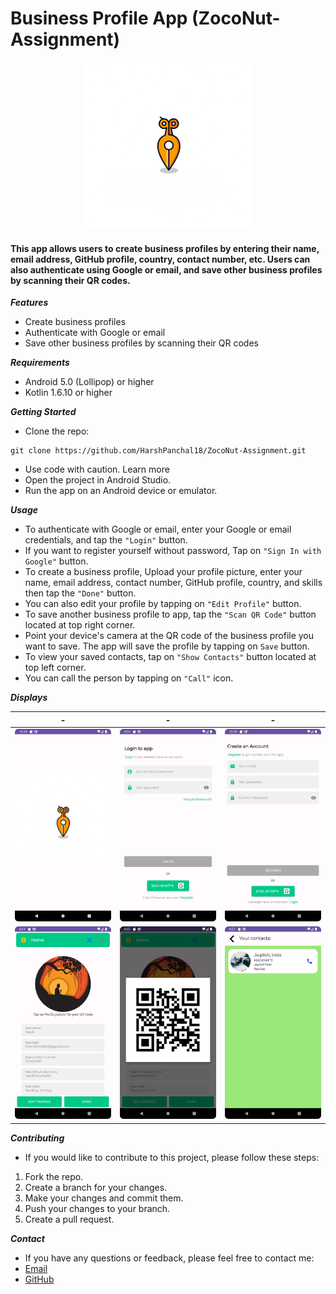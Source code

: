 # Business Profile App (ZocoNut-Assignment)
<p align="center"><img src="/app/src/main/res/drawable/zoconut_logo.png"/></p>

#### This app allows users to create business profiles by entering their name, email address, GitHub profile, country, contact number, etc. Users can also authenticate using Google or email, and save other business profiles by scanning their QR codes.

_***Features***_
* Create business profiles
* Authenticate with Google or email
* Save other business profiles by scanning their QR codes

_***Requirements***_
* Android 5.0 (Lollipop) or higher
* Kotlin 1.6.10 or higher

_***Getting Started***_
* Clone the repo:
```
git clone https://github.com/HarshPanchal18/ZocoNut-Assignment.git
```
* Use code with caution. Learn more
* Open the project in Android Studio.
* Run the app on an Android device or emulator.

_***Usage***_
* To authenticate with Google or email, enter your Google or email credentials, and tap the `"Login"` button.
* If you want to register yourself without password, Tap on `"Sign In with Google"` button.
* To create a business profile, Upload your profile picture, enter your name, email address, contact number, GitHub profile, country, and skills then tap the `"Done"` button.
* You can also edit your profile by tapping on `"Edit Profile"` button.
* To save another business profile to app, tap the `"Scan QR Code"` button located at top right corner.
* Point your device's camera at the QR code of the business profile you want to save. The app will save the profile by tapping on `Save` button.
* To view your saved contacts, tap on `"Show Contacts"` button located at top left corner.
* You can call the person by tapping on `"Call"` icon.

_***Displays***_

| - | - | - |
|---|---|---|
| ![](/Snaps/ScreenshotSplash.png) | ![](/Snaps/ScreenshotLogin.png) | ![](/Snaps/ScreenshotRegister.png) |
| ![](/Snaps/ScreenshotHome.png) | ![](/Snaps/ScreenshotQR.png) | ![](/Snaps/ScreenshotContact.png) |

_***Contributing***_
* If you would like to contribute to this project, please follow these steps:
1. Fork the repo.
2. Create a branch for your changes.
3. Make your changes and commit them.
4. Push your changes to your branch.
5. Create a pull request.

_***Contact***_
* If you have any questions or feedback, please feel free to contact me:
* [Email](mailto:harshhhh1803@gmail.com)
* [GitHub](https://github.com/HarshPanchal18)
